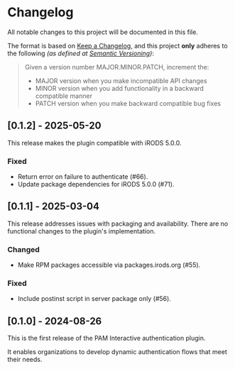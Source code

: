 # Changelog

All notable changes to this project will be documented in this file.

The format is based on [Keep a Changelog](https://keepachangelog.com/en/1.1.0/),
and this project **only** adheres to the following _(as defined at [Semantic Versioning](https://semver.org/spec/v2.0.0.html))_:

> Given a version number MAJOR.MINOR.PATCH, increment the:
> 
> - MAJOR version when you make incompatible API changes
> - MINOR version when you add functionality in a backward compatible manner
> - PATCH version when you make backward compatible bug fixes

## [0.1.2] - 2025-05-20

This release makes the plugin compatible with iRODS 5.0.0.

### Fixed

- Return error on failure to authenticate (#66).
- Update package dependencies for iRODS 5.0.0 (#71).

## [0.1.1] - 2025-03-04

This release addresses issues with packaging and availability. There are no functional changes to the plugin's implementation.

### Changed

- Make RPM packages accessible via packages.irods.org (#55).

### Fixed

- Include postinst script in server package only (#56).

## [0.1.0] - 2024-08-26

This is the first release of the PAM Interactive authentication plugin.

It enables organizations to develop dynamic authentication flows that meet their needs.
